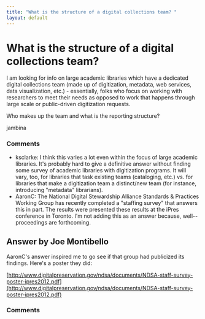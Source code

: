```yaml
---
title: "What is the structure of a digital collections team? "
layout: default
---
```

What is the structure of a digital collections team? 
=====================
I am looking for info on large academic libraries which have a dedicated
digital collections team (made up of digitization, metadata, web
services, data visualization, etc.) - essentially, folks who focus on
working with researchers to meet their needs as opposed to work that
happens through large scale or public-driven digitization requests.

Who makes up the team and what is the reporting structure?

jambina

### Comments ###
* ksclarke: I think this varies a lot even within the focus of large academic
libraries. It's probably hard to give a definitive answer without
finding some survey of academic libraries with digitization programs. It
will vary, too, for libraries that task existing teams (cataloging,
etc.) vs. for libraries that make a digitization team a distinct/new
team (for instance, introducing "metadata" librarians).
* AaronC: The National Digital Stewardship Alliance Standards & Practices Working
Group has recently completed a "staffing survey" that answers this in
part. The results were presented these results at the iPres conference
in Toronto. I'm not adding this as an answer because, well--proceedings
are forthcoming.


Answer by Joe Montibello
----------------
AaronC's answer inspired me to go see if that group had publicized its
findings. Here's a poster they did:

[http://www.digitalpreservation.gov/ndsa/documents/NDSA-staff-survey-poster-ipres2012.pdf](http://www.digitalpreservation.gov/ndsa/documents/NDSA-staff-survey-poster-ipres2012.pdf)

### Comments ###

